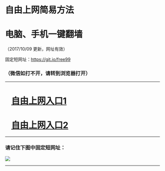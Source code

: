 ﻿# 自由上网简易方法

# 电脑、手机一键翻墙

（2017/10/09 更新，网址有效）

固定短网址：https://git.io/free99

### （微信如打不开，请转到浏览器打开）


***





# &nbsp;&nbsp; <a href="http://ft2090122079.fwq-tz-1001.info/fwqtz01.html?t=100900124938 " target="_blank">自由上网入口1</a>
# &nbsp;&nbsp; <a href="http://ft1370120455.fwq-tz-1002.info/fwqtz02.html?t=100900124658 " target="_blank">自由上网入口2</a>
***

### 请记住下图中固定短网址：

<img src="https://s3-us-west-2.amazonaws.com/fwq-1001/yjfq-20170905okok.png" /> 


***

